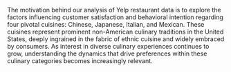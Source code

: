 The motivation behind our analysis of Yelp restaurant data is to explore the factors influencing customer satisfaction
and behavioral intention regarding four pivotal cuisines: Chinese, Japanese, Italian, and Mexican. These cuisines
represent prominent non-American culinary traditions in the United States, deeply ingrained in the fabric of ethnic
cuisine and widely embraced by consumers. As interest in diverse culinary experiences continues to grow,
understanding the dynamics that drive preferences within these culinary categories becomes increasingly relevant.
